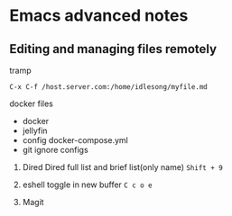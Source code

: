 # Emacs advanced notes
## Editing and managing files remotely

tramp

```
C-x C-f /host.server.com:/home/idlesong/myfile.md 
```

docker files
- docker
- jellyfin 
- config docker-compose.yml
- git ignore configs


1. Dired
Dired full list and brief list(only name) 
```Shift + 9```


1. eshell
toggle in new buffer
```C c o e```
1. Magit

